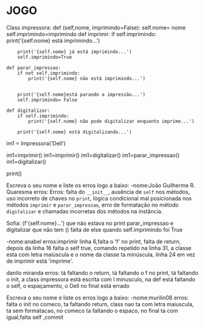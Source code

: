 # JOGO
Class impressora:
    def (self,nome, imprimindo=False):
        self.nome= nome
        self.imprimindo=imprimindo
    def imprimir:
        if self.imprimindo:
            print('{self.nome} está imprimindo...')
            
        
        print('{self.nome} já está imprimindo...')
        self.imprimindo=True
        
    def parar_impressao:
        if not self.imprimindo:
            print('{self.nome} não está imprimindo...')
        
        
        print('{self.nome}está parando a impressão...')
        self.imprimindo= False
        
    def digitalizar:
        if self.imprimindo:
            print('{self.nome} não pode digitalizar enquanto imprime...')
            
        print('{self.nome} está digitalizando...')

im1 = Impressora('Dell')
      
im1=imprimir()
im1=imprimir()
im1=digitalizar()
im1=parar_impressao()
im1=digitalizar()

print()


Escreva o seu nome e liste os erros logo a baixo: 
-nome:João Guilherme R. Quaresma erros: Erros: falta do `__init__`, ausência de `self` nos métodos, uso incorreto de chaves no `print`, lógica condicional mal posicionada nos métodos `imprimir` e `parar_impressao`, erro de formatação no método `digitalizar` e chamadas incorretas dos métodos na instância.

Sofia:
(f'{self.nome}...') que não estava no print
parar_impressao e digitalizar que não tem ()
falta de else quando self.imprimindo foi True

-nome:anabel erros:imprimir linha 6,falta o 'f' no print, falta de return, depois da linha 16 falta o self true, comando repetido na linha 31, a classe esta com letra maiúscula e o nome da classe ta minúscula, linha 24 em vez de imprimir está 'imprime'.

danilo miranda
erros: tá faltando o return, tá faltando o f no print, tá faltando o init, a class impressora está escrita com I minusculo, na def está faltando o self, o espaçamento,  o Dell no final está errado


Escreva o seu nome e liste os erros logo a baixo: 
-nome:murilin08 erros: falta o init no comeco, ta faltando return, class nao ta com letra maiuscula, ta sem formatacao, no comeco ta faltando o espaco, no final ta com igual,falta self ,commit


